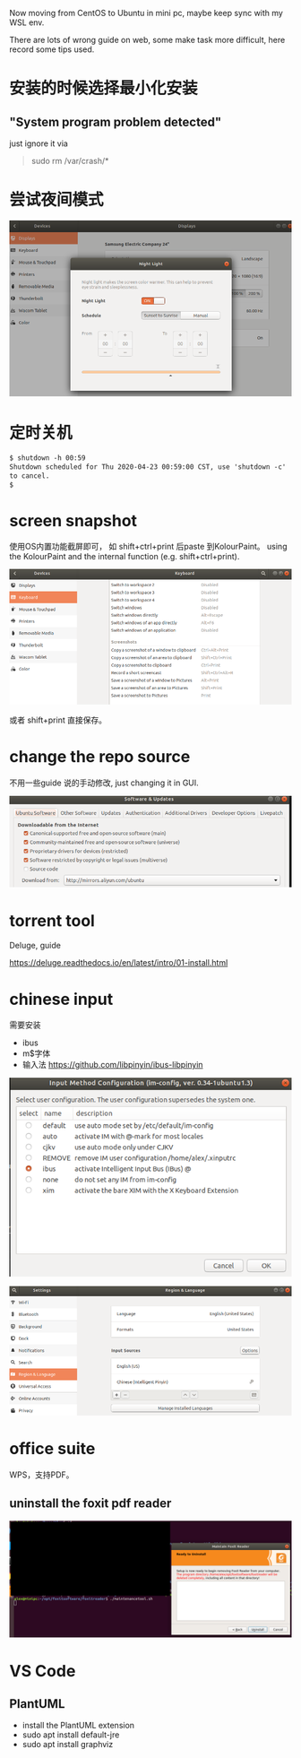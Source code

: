 Now moving from CentOS to Ubuntu in mini pc, maybe keep sync with my WSL env.

There are lots of wrong guide on web, some make task more difficult, here record some tips used.

# 安装的时候选择最小化安装
## "System program problem detected" 
just ignore it via
>sudo rm /var/crash/* 


# 尝试夜间模式
![tbd](images/u_nightlight.png)

# 定时关机
```
$ shutdown -h 00:59
Shutdown scheduled for Thu 2020-04-23 00:59:00 CST, use 'shutdown -c' to cancel.
$ 
```

# screen snapshot
使用OS内置功能截屏即可， 如 shift+ctrl+print 后paste 到KolourPaint。
using the KolourPaint and the internal function (e.g. shift+ctrl+print).

![tbd](images/u_screensnapshot.png)

或者 shift+print 直接保存。

# change the repo source
不用一些guide 说的手动修改, just changing it in GUI.

![tbd](images/u_repo.png)

# torrent tool
Deluge, guide 

https://deluge.readthedocs.io/en/latest/intro/01-install.html


# chinese input
需要安装
* ibus
* m$字体
* 输入法  https://github.com/libpinyin/ibus-libpinyin

![tbd](images/u_ibus.png)


![tbd](images/u_pinyin.png)

# office suite
WPS，支持PDF。
## uninstall the foxit pdf reader
![tbd](images/u_uninstall_foxit.png)


# VS Code
## PlantUML
* install the PlantUML extension
* sudo apt install default-jre
* sudo apt install graphviz

